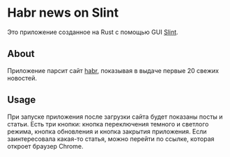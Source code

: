 # Habr news on Slint

Это приложение созданное на Rust с помощью GUI [Slint](https://slint.rs).


## About

Приложение парсит сайт [habr](https://habr.com,), показывая в выдаче первые 20 свежих новостей.

## Usage

При запуске приложения после загрузки сайта будет показаны посты и статьи. Есть три кнопки: кнопка переключения темного и светлого режима, кнопка обновления и кнопка закрытия приложения.
Если заинтересовала какая-то статья, можно перейти по ссылке, которая откроет браузер Chrome.

